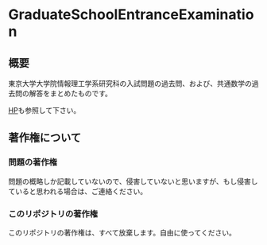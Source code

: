 # GraduateSchoolEntranceExamination

## 概要

東京大学大学院情報理工学系研究科の入試問題の過去問、および、共通数学の過去問の解答をまとめたものです。

[HP](https://www.i.u-tokyo.ac.jp/edu/course/mi/admission.shtml)も参照して下さい。

## 著作権について

### 問題の著作権

問題の概略しか記載していないので、侵害していないと思いますが、もし侵害していると思われる場合は、ご連絡ください。

### このリポジトリの著作権

このリポジトリの著作権は、すべて放棄します。自由に使ってください。
